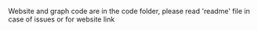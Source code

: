 Website and graph code are in the code folder, please read 'readme' file in case of issues or for website link